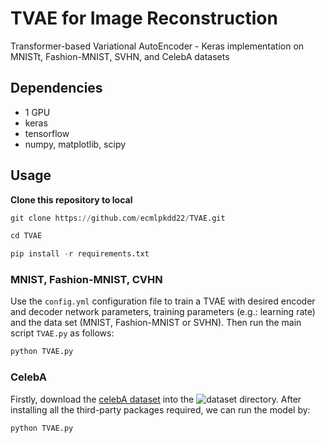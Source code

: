 # TVAE for Image Reconstruction
Transformer-based Variational AutoEncoder - Keras implementation on MNISTt, Fashion-MNIST, SVHN, and CelebA datasets

## Dependencies

- 1 GPU
- keras
- tensorflow
- numpy, matplotlib, scipy 

## Usage

**Clone this repository to local**

```python
git clone https://github.com/ecmlpkdd22/TVAE.git

cd TVAE

pip install -r requirements.txt
```

### MNIST, Fashion-MNIST, CVHN

Use the ```config.yml``` configuration file to train a TVAE with desired encoder and decoder network parameters, training parameters (e.g.: learning rate) and the data set (MNIST, Fashion-MNIST or SVHN). Then run the main script ```TVAE.py``` as follows:

```bash
python TVAE.py
```


### CelebA

Firstly, download the [celebA dataset](http://mmlab.ie.cuhk.edu.hk/projects/CelebA.html) into the ![dataset](dataset/) directory. After installing all the third-party packages required,  we can run the model by:

```python
python TVAE.py
```



